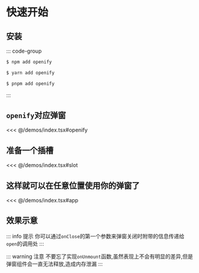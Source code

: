 # 快速开始

## 安装

::: code-group

```sh [npm]
$ npm add openify
```

```sh [yarn]
$ yarn add openify
```

```sh [pnpm]
$ pnpm add openify
```

:::

## `openify`对应弹窗

<<< @/demos/index.tsx#openify

## 准备一个插槽

<<< @/demos/index.tsx#slot

## 这样就可以在任意位置使用你的弹窗了

<<< @/demos/index.tsx#app

## 效果示意

<div ref="app" />

::: info 提示
你可以通过`onClose`的第一个参数来弹窗关闭时附带的信息传递给`open`的调用处
:::

::: warning 注意
不要忘了实现`onUnmount`函数,虽然表现上不会有明显的差异,但是弹窗组件会一直无法释放,造成内存泄漏
:::

<script setup>
import { createElement } from "react";
import { createRoot } from "react-dom/client";
import { onMounted, useTemplateRef } from "vue";
import Demo from "../demos";
const app = useTemplateRef("app");
onMounted(() => {
    const root = createRoot(app.value);
    root.render(createElement(Demo, {}));
});
</script>